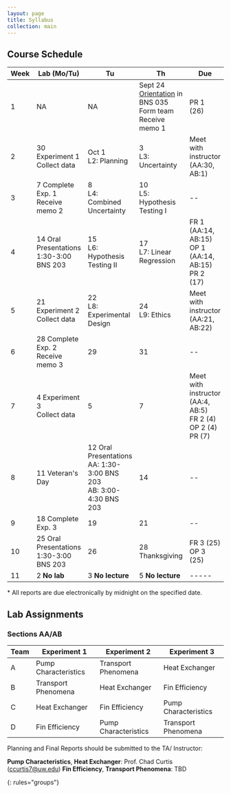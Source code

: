 ```yaml
---
layout: page
title: Syllabus
collection: main
---
```


## Course Schedule

| Week | Lab (Mo/Tu)            | Tu           | Th            | Due           |
| ---- | ------------- | ------------- | ------------- | ------------- |
| 1    | NA            | NA    | Sept 24 <br> [Orientation](https://drive.google.com/open?id=0B7kjrAcASVrqb1RpempaaTg4SWFaeFpqTngtM1NacVlmbGlr) in BNS 035 <br> Form team <br> Receive memo 1 | PR 1 (26) |
| 2    | 30 Experiment 1 <br> Collect data | Oct 1 <br> L2: Planning | 3 <br> L3: Uncertainty | Meet with instructor (AA:30, AB:1) |
| 3    | 7 Complete Exp. 1 <br> Receive memo 2 | 8 <br> L4: Combined Uncertainty | 10 <br> L5: Hypothesis Testing I | -- |
| 4    | 14 Oral Presentations <br> 1:30-3:00 BNS 203 | 15 <br> L6: Hypothesis Testing II | 17 <br> L7: Linear Regression | FR 1 (AA:14, AB:15) <br> OP 1 (AA:14, AB:15) <br> PR 2 (17) |
| 5    | 21 Experiment 2 <br> Collect data      | 22 <br> L8: Experimental Design | 24 <br> L9: Ethics | Meet with instructor (AA:21, AB:22) |
| 6    | 28 Complete Exp. 2 <br> Receive memo 3 | 29       | 31       | -- |
| 7    | 4 Experiment 3 <br> Collect data | 5      | 7       | Meet with instructor (AA:4, AB:5) <br> FR 2 (4) <br> OP 2 (4) <br> PR (7) |
| 8    | 11 Veteran's Day       | 12 Oral Presentations <br> AA: 1:30-3:00 BNS 203 <br> AB: 3:00-4:30 BNS 203     | 14       | -- |
| 9    | 18 Complete Exp. 3 | 19       | 21       | -- |
| 10   | 25 Oral Presentations <br> 1:30-3:00 BNS 203 | 26       | 28 Thanksgiving | FR 3 (25) <br> OP 3 (25) |
| 11   | 2 **No lab**      | 3 **No lecture**       | 5 **No lecture**       | ----- |

\* All reports are due electronically by midnight on the specified date.

## Lab Assignments

### Sections AA/AB

| Team | Experiment 1           | Experiment 2           | Experiment 3           |
| ---- | ---------------------- | ---------------------- | ---------------------- |
| A    | Pump Characteristics   | Transport Phenomena    | Heat Exchanger         |
| B    | Transport Phenomena    | Heat Exchanger         | Fin Efficiency         |
| C    | Heat Exchanger         | Fin Efficiency         | Pump Characteristics   |
| D    | Fin Efficiency         | Pump Characteristics   | Transport Phenomena    |

Planning and Final Reports should be submitted to the TA/ Instructor:

**Pump Characteristics**, **Heat Exchanger**: Prof. Chad Curtis (ccurtis7@uw.edu)
**Fin Efficiency**, **Transport Phenomena**: TBD

{: rules="groups"}
